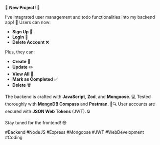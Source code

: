 

🚀 **New Project!** 🚀

I’ve integrated user management and todo functionalities into my backend app! 🎉 Users can now:

- **Sign Up** 🔐
- **Login** 🔑
- **Delete Account** ❌

Plus, they can:

- **Create** 📝
- **Update** ✏️
- **View All** 👀
- **Mark as Completed** ✅
- **Delete** 🗑️

The backend is crafted with **JavaScript**, **Zod**, and **Mongoose**. 💻 Tested thoroughly with **MongoDB Compass** and **Postman**. 🔧🔍 User accounts are secured with **JSON Web Tokens** (JWT). 🔒

Stay tuned for the frontend! 😎

#Backend #NodeJS #Express #Mongoose #JWT #WebDevelopment #Coding

